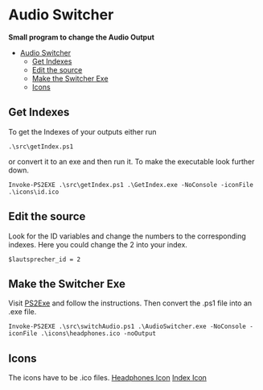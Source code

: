 
# Audio Switcher
**Small program to change the Audio Output**
- [Audio Switcher](#audio-switcher)
  - [Get Indexes](#get-indexes)
  - [Edit the source](#edit-the-source)
  - [Make the Switcher Exe](#make-the-switcher-exe)
  - [Icons](#icons)


## Get Indexes
To get the Indexes of your outputs either run
```
.\src\getIndex.ps1
```
or convert it to an exe and then run it. To make the executable look further down.
```
Invoke-PS2EXE .\src\getIndex.ps1 .\GetIndex.exe -NoConsole -iconFile .\icons\id.ico
```

## Edit the source
Look for the ID variables and change the numbers to the corresponding indexes. Here you could change the 2 into your index.
```
$lautsprecher_id = 2
```

## Make the Switcher Exe
Visit [PS2Exe](https://github.com/MScholtes/PS2EXE) and follow the instructions.
Then convert the .ps1 file into an .exe file.
```
Invoke-PS2EXE .\src\switchAudio.ps1 .\AudioSwitcher.exe -NoConsole -iconFile .\icons\headphones.ico -noOutput
```

## Icons
The icons have to be .ico files.
[Headphones Icon](https://www.iconarchive.com/show/android-lollipop-icons-by-dtafalonso/Headphones-Play-Music-icon.html)
[Index Icon](https://www.iconarchive.com/show/flat-ios7-style-documents-icons-by-iynque/id-icon.html)